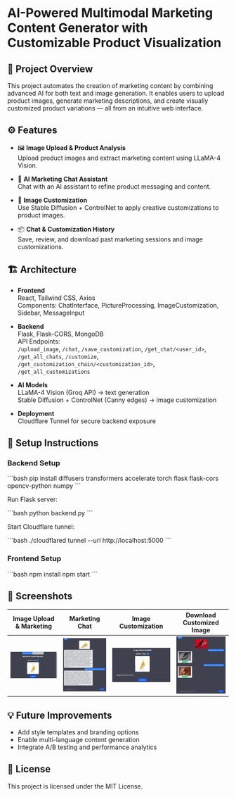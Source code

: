 # AI-Powered Multimodal Marketing Content Generator with Customizable Product Visualization

## 📌 Project Overview

This project automates the creation of marketing content by combining advanced AI for both text and image generation. It enables users to upload product images, generate marketing descriptions, and create visually customized product variations — all from an intuitive web interface.

## ⚙️ Features

- 🖼️ **Image Upload & Product Analysis**  
  Upload product images and extract marketing content using LLaMA-4 Vision.

- 💬 **AI Marketing Chat Assistant**  
  Chat with an AI assistant to refine product messaging and content.

- 🎨 **Image Customization**  
  Use Stable Diffusion + ControlNet to apply creative customizations to product images.

- 📦 **Chat & Customization History**  
  Save, review, and download past marketing sessions and image customizations.

## 🏗️ Architecture

- **Frontend**  
  React, Tailwind CSS, Axios  
  Components: ChatInterface, PictureProcessing, ImageCustomization, Sidebar, MessageInput

- **Backend**  
  Flask, Flask-CORS, MongoDB  
  API Endpoints:  
  `/upload_image`, `/chat`, `/save_customization`, `/get_chat/<user_id>`, `/get_all_chats`, `/customize`, `/get_customization_chain/<customization_id>`, `/get_all_customizations`

- **AI Models**  
  LLaMA-4 Vision (Groq API) → text generation  
  Stable Diffusion + ControlNet (Canny edges) → image customization

- **Deployment**  
  Cloudflare Tunnel for secure backend exposure

## 🚀 Setup Instructions

### Backend Setup

\`\`\`bash
pip install diffusers transformers accelerate torch flask flask-cors opencv-python numpy
\`\`\`

Run Flask server:

\`\`\`bash
python backend.py
\`\`\`

Start Cloudflare tunnel:

\`\`\`bash
./cloudflared tunnel --url http://localhost:5000
\`\`\`

### Frontend Setup

\`\`\`bash
npm install
npm start
\`\`\`

## 📸 Screenshots

| Image Upload & Marketing                    | Marketing Chat                              | Image Customization                         | Download Customized Image                   |
| ------------------------------------------- | ------------------------------------------- | ------------------------------------------- | ------------------------------------------- |
| ![Screenshot1](screenshots/screenshot1.png) | ![Screenshot2](screenshots/screenshot2.png) | ![Screenshot3](screenshots/screenshot3.png) | ![Screenshot4](screenshots/screenshot4.png) |

## 💡 Future Improvements

- Add style templates and branding options
- Enable multi-language content generation
- Integrate A/B testing and performance analytics

## 📄 License

This project is licensed under the MIT License.
